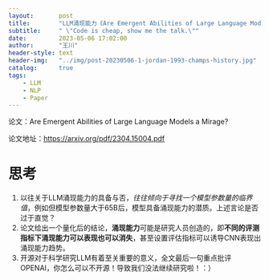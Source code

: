 ```yaml
---
layout:       post
title:        "LLM涌现能力《Are Emergent Abilities of Large Language Models a Mirage?》论文思考"
subtitle:     " \"Code is cheap, show me the talk.\""
date:         2023-05-06 17:02:00
author:       "王川"
header-style: text
header-img:   "../img/post-20230506-1-jordan-1993-champs-history.jpg"
catalog:      true
tags:
    - LLM
    - NLP
    - Paper
---
```



论文：Are Emergent Abilities of Large Language Models a Mirage?

论文地址：https://arxiv.org/pdf/2304.15004.pdf

# 思考

1. 以往关于LLM涌现能力的具备与否，_往往倾向于寻找一个模型参数量的临界值_，例如但模型参数量大于65B后，模型具备涌现能力的潜质。上述言论是否过于直觉？
2. 论文给出一个量化后的结论，**涌现能力**可能是研究人员创造的，即**不同的评测指标下涌现能力可以表现也可以消失**，甚至设置评估指标可以诱导CNN表现出涌现能力趋势。
3. 开源对于科学研究LLM有着至关重要的意义，全文最后一句重点批评OPENAI，你怎么可以不开源！导致我们没法继续研究啦！：）